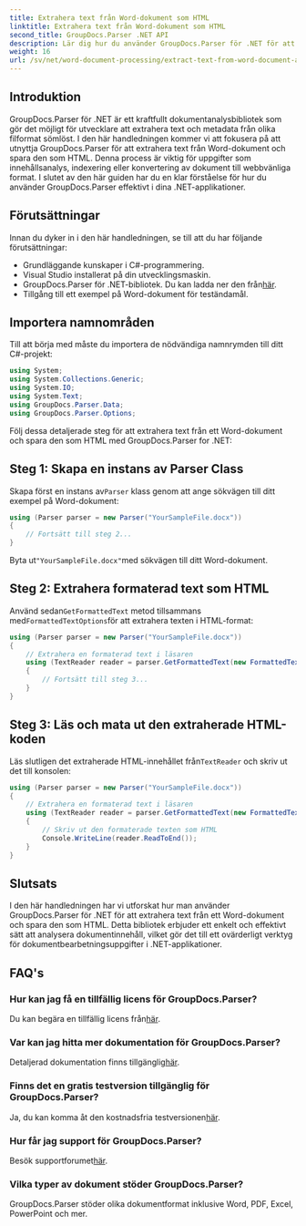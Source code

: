 ```yaml
---
title: Extrahera text från Word-dokument som HTML
linktitle: Extrahera text från Word-dokument som HTML
second_title: GroupDocs.Parser .NET API
description: Lär dig hur du använder GroupDocs.Parser för .NET för att extrahera text från Word-dokument och spara den som HTML. Steg-för-steg handledning med kodexempel.
weight: 16
url: /sv/net/word-document-processing/extract-text-from-word-document-as-html/
---
```

## Introduktion
GroupDocs.Parser för .NET är ett kraftfullt dokumentanalysbibliotek som gör det möjligt för utvecklare att extrahera text och metadata från olika filformat sömlöst. I den här handledningen kommer vi att fokusera på att utnyttja GroupDocs.Parser för att extrahera text från Word-dokument och spara den som HTML. Denna process är viktig för uppgifter som innehållsanalys, indexering eller konvertering av dokument till webbvänliga format. I slutet av den här guiden har du en klar förståelse för hur du använder GroupDocs.Parser effektivt i dina .NET-applikationer.
## Förutsättningar
Innan du dyker in i den här handledningen, se till att du har följande förutsättningar:
- Grundläggande kunskaper i C#-programmering.
- Visual Studio installerat på din utvecklingsmaskin.
-  GroupDocs.Parser för .NET-bibliotek. Du kan ladda ner den från[här](https://releases.groupdocs.com/parser/net/).
- Tillgång till ett exempel på Word-dokument för teständamål.
## Importera namnområden
Till att börja med måste du importera de nödvändiga namnrymden till ditt C#-projekt:
```csharp
using System;
using System.Collections.Generic;
using System.IO;
using System.Text;
using GroupDocs.Parser.Data;
using GroupDocs.Parser.Options;
```
Följ dessa detaljerade steg för att extrahera text från ett Word-dokument och spara den som HTML med GroupDocs.Parser for .NET:
## Steg 1: Skapa en instans av Parser Class
 Skapa först en instans av`Parser` klass genom att ange sökvägen till ditt exempel på Word-dokument:
```csharp
using (Parser parser = new Parser("YourSampleFile.docx"))
{
    // Fortsätt till steg 2...
}
```
 Byta ut`"YourSampleFile.docx"`med sökvägen till ditt Word-dokument.
## Steg 2: Extrahera formaterad text som HTML
 Använd sedan`GetFormattedText` metod tillsammans med`FormattedTextOptions`för att extrahera texten i HTML-format:
```csharp
using (Parser parser = new Parser("YourSampleFile.docx"))
{
    // Extrahera en formaterad text i läsaren
    using (TextReader reader = parser.GetFormattedText(new FormattedTextOptions(FormattedTextMode.Html)))
    {
        // Fortsätt till steg 3...
    }
}
```
## Steg 3: Läs och mata ut den extraherade HTML-koden
 Läs slutligen det extraherade HTML-innehållet från`TextReader` och skriv ut det till konsolen:
```csharp
using (Parser parser = new Parser("YourSampleFile.docx"))
{
    // Extrahera en formaterad text i läsaren
    using (TextReader reader = parser.GetFormattedText(new FormattedTextOptions(FormattedTextMode.Html)))
    {
        // Skriv ut den formaterade texten som HTML
        Console.WriteLine(reader.ReadToEnd());
    }
}
```
## Slutsats
I den här handledningen har vi utforskat hur man använder GroupDocs.Parser för .NET för att extrahera text från ett Word-dokument och spara den som HTML. Detta bibliotek erbjuder ett enkelt och effektivt sätt att analysera dokumentinnehåll, vilket gör det till ett ovärderligt verktyg för dokumentbearbetningsuppgifter i .NET-applikationer.

## FAQ's
### Hur kan jag få en tillfällig licens för GroupDocs.Parser?
 Du kan begära en tillfällig licens från[här](https://purchase.groupdocs.com/temporary-license/).
### Var kan jag hitta mer dokumentation för GroupDocs.Parser?
 Detaljerad dokumentation finns tillgänglig[här](https://tutorials.groupdocs.com/parser/net/).
### Finns det en gratis testversion tillgänglig för GroupDocs.Parser?
 Ja, du kan komma åt den kostnadsfria testversionen[här](https://releases.groupdocs.com/).
### Hur får jag support för GroupDocs.Parser?
 Besök supportforumet[här](https://forum.groupdocs.com/c/parser/17).
### Vilka typer av dokument stöder GroupDocs.Parser?
GroupDocs.Parser stöder olika dokumentformat inklusive Word, PDF, Excel, PowerPoint och mer.